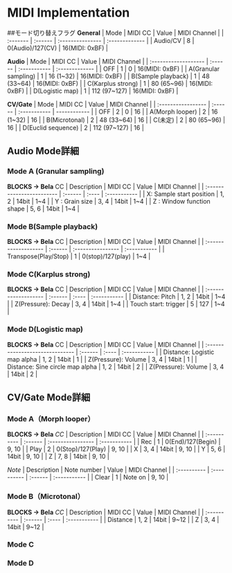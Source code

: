 # MIDI Implementation
##モード切り替えフラグ
**General**
| Mode     | MIDI CC | Value            | MIDI Channel   |
| :------- | :------ | :--------------- | :------------- |
| Audio/CV | 8       | 0(Audio)/127(CV) | 16(MIDI: 0xBF) |

**Audio**
| Mode                 | MIDI CC | Value        | MIDI Channel   |
| :------------------- | :------ | :----------- | :------------- |
| OFF                  | 1       | 0            | 16(MIDI: 0xBF) |
| A(Granular sampling) | 1       | 16 (1~32)    | 16(MIDI: 0xBF) |
| B(Sample playback)   | 1       | 48 (33~64)   | 16(MIDI: 0xBF) |
| C(Karplus strong)    | 1       | 80 (65~96)   | 16(MIDI: 0xBF) |
| D(Logistic map)      | 1       | 112 (97~127) | 16(MIDI: 0xBF) |

**CV/Gate**
| Mode               | MIDI CC | Value        | MIDI Channel |
| :----------------- | :------ | :----------- | ------------ |
| OFF                | 2       | 0            | 16           |
| A(Morph looper)    | 2       | 16 (1~32)    | 16           |
| B(Microtonal)      | 2       | 48 (33~64)   | 16           |
| C(未定)            | 2       | 80 (65~96)   | 16           |
| D(Euclid sequence) | 2       | 112 (97~127) | 16           |

## Audio Mode詳細
### Mode A (Granular sampling)
**BLOCKS → Bela**
CC
| Description               | MIDI CC | Value | MIDI Channel |
| :------------------------ | :------ | :---- | :----------- |
| X: Sample start position  | 1, 2    | 14bit | 1~4          |
| Y : Grain size            | 3, 4    | 14bit | 1~4          |
| Z : Window function shape | 5, 6    | 14bit | 1~4          |

### Mode B(Sample playback)
**BLOCKS → Bela**
CC
| Description          | MIDI CC | Value             | MIDI Channel |
| :------------------- | :------ | :---------------- | :----------- |
| Transpose(Play/Stop) | 1       | 0(stop)/127(play) | 1~4          |

### Mode C(Karplus strong)
**BLOCKS → Bela**
CC
| Description          | MIDI CC | Value | MIDI Channel |
| :------------------- | :------ | :---- | :----------- |
| Distance: Pitch      | 1, 2    | 14bit | 1~4          |
| Z(Pressure): Decay   | 3, 4    | 14bit | 1~4          |
| Touch start: trigger | 5       | 127   | 1~4          |

### Mode D(Logistic map)
**BLOCKS → Bela**
CC
| Description                     | MIDI CC | Value | MIDI Channel |
| :------------------------------ | :------ | :---- | :----------- |
| Distance: Logistic map alpha    | 1, 2    | 14bit | 1            |
| Z(Pressure): Volume             | 3, 4    | 14bit | 1            |
| Distance: Sine circle map alpha | 1, 2    | 14bit | 2            |
| Z(Pressure): Volume             | 3, 4    | 14bit | 2            |


## CV/Gate Mode詳細
### Mode A（Morph looper）
**BLOCKS → Bela**
*CC*
| Description | MIDI CC | Value             | MIDI Channel |
| :---------- | :------ | :---------------- | :----------- |
| Rec         | 1       | 0(End)/127(Begin) | 9, 10        |
| Play        | 2       | 0(Stop)/127(Play) | 9, 10        |
| X           | 3, 4    | 14bit             | 9, 10        |
| Y           | 5, 6    | 14bit             | 9, 10        |
| Z           | 7, 8    | 14bit             | 9, 10        |

*Note*
| Description | Note number | Value   | MIDI Channel |
| :---------- | :---------- | :------ | :----------- |
| Clear       | 1           | Note on | 9, 10        |

### Mode B（Microtonal）
**BLOCKS → Bela**
*CC*
| Description | MIDI CC | Value | MIDI Channel |
| :---------- | :------ | :---- | :----------- |
| Distance    | 1, 2    | 14bit | 9~12         |
| Z           | 3, 4    | 14bit | 9~12         |


### Mode C
### Mode D